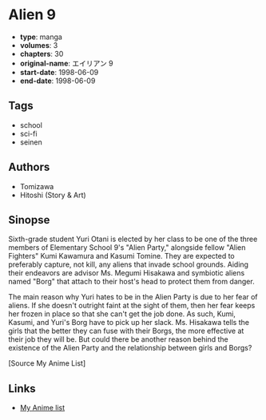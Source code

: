 # Alien 9

-   **type**: manga
-   **volumes**: 3
-   **chapters**: 30
-   **original-name**: エイリアン 9
-   **start-date**: 1998-06-09
-   **end-date**: 1998-06-09

## Tags

-   school
-   sci-fi
-   seinen

## Authors

-   Tomizawa
-   Hitoshi (Story & Art)

## Sinopse

Sixth-grade student Yuri Otani is elected by her class to be one of the three members of Elementary School 9's "Alien Party," alongside fellow "Alien Fighters" Kumi Kawamura and Kasumi Tomine. They are expected to preferably capture, not kill, any aliens that invade school grounds. Aiding their endeavors are advisor Ms. Megumi Hisakawa and symbiotic aliens named "Borg" that attach to their host's head to protect them from danger.

The main reason why Yuri hates to be in the Alien Party is due to her fear of aliens. If she doesn't outright faint at the sight of them, then her fear keeps her frozen in place so that she can't get the job done. As such, Kumi, Kasumi, and Yuri's Borg have to pick up her slack. Ms. Hisakawa tells the girls that the better they can fuse with their Borgs, the more effective at their job they will be. But could there be another reason behind the existence of the Alien Party and the relationship between girls and Borgs?

[Source My Anime List]

## Links

-   [My Anime list](https://myanimelist.net/manga/889/Alien_9)

